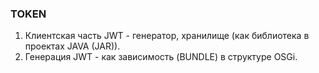 ### TOKEN

1. Клиентская часть JWT - генератор, хранилище (как библиотека в проектах JAVA (JAR)).
2. Генерация JWT - как зависимость (BUNDLE) в структуре OSGi.
